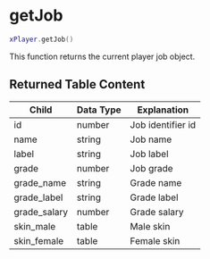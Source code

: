 # getJob

```lua
xPlayer.getJob()
```

This function returns the current player job object.

## Returned Table Content

| Child        | Data Type | Explanation       |
| ------------ | --------- | ----------------- |
| id           | number    | Job identifier id |
| name         | string    | Job name          |
| label        | string    | Job label         |
| grade        | number    | Job grade         |
| grade_name   | string    | Grade name        |
| grade_label  | string    | Grade label       |
| grade_salary | number    | Grade salary      |
| skin_male    | table     | Male skin         |
| skin_female  | table     | Female skin       |
